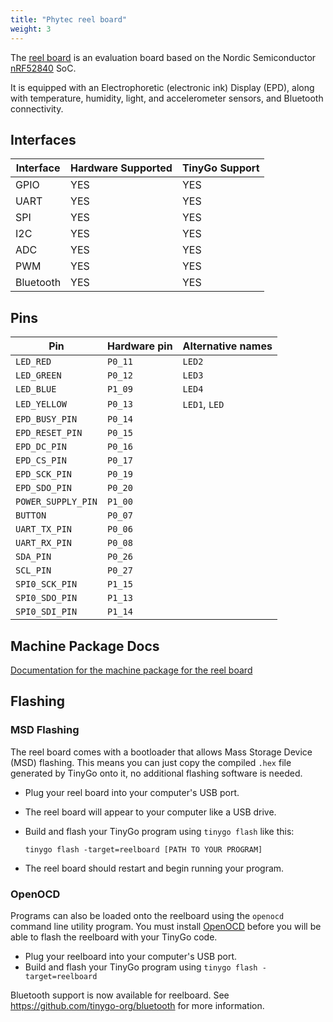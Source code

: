 ```yaml
---
title: "Phytec reel board"
weight: 3
---
```


The [reel board](https://www.phytec.eu/product-eu/internet-of-things/reelboard/) is an evaluation board based on the Nordic Semiconductor [nRF52840](https://www.nordicsemi.com/eng/Products/nRF52840) SoC.

It is equipped with an Electrophoretic (electronic ink) Display (EPD), along with temperature, humidity, light, and accelerometer sensors, and Bluetooth connectivity.

## Interfaces

| Interface | Hardware Supported | TinyGo Support |
| --------- | ------------- | ----- |
| GPIO      | YES | YES |
| UART      | YES | YES |
| SPI      | YES | YES |
| I2C      | YES | YES |
| ADC      | YES | YES |
| PWM      | YES | YES |
| Bluetooth      | YES | YES |

## Pins

| Pin               | Hardware pin | Alternative names |
| ----------------- | ------------ | ----------------- |
| `LED_RED`         | `P0_11`      | `LED2`            |
| `LED_GREEN`       | `P0_12`      | `LED3`            |
| `LED_BLUE`        | `P1_09`      | `LED4`            |
| `LED_YELLOW`      | `P0_13`      | `LED1`, `LED`     |
| `EPD_BUSY_PIN`    | `P0_14`      |                   |
| `EPD_RESET_PIN`   | `P0_15`      |                   |
| `EPD_DC_PIN`      | `P0_16`      |                   |
| `EPD_CS_PIN`      | `P0_17`      |                   |
| `EPD_SCK_PIN`     | `P0_19`      |                   |
| `EPD_SDO_PIN`     | `P0_20`      |                   |
| `POWER_SUPPLY_PIN` | `P1_00`      |                   |
| `BUTTON`          | `P0_07`      |                   |
| `UART_TX_PIN`     | `P0_06`      |                   |
| `UART_RX_PIN`     | `P0_08`      |                   |
| `SDA_PIN`         | `P0_26`      |                   |
| `SCL_PIN`         | `P0_27`      |                   |
| `SPI0_SCK_PIN`    | `P1_15`      |                   |
| `SPI0_SDO_PIN`    | `P1_13`      |                   |
| `SPI0_SDI_PIN`    | `P1_14`      |                   |

## Machine Package Docs

[Documentation for the machine package for the reel board](../machine/reelboard)

## Flashing

### MSD Flashing

The reel board comes with a bootloader that allows Mass Storage Device (MSD) flashing. This means you can just copy the compiled `.hex` file generated by TinyGo onto it, no additional flashing software is needed.

- Plug your reel board into your computer's USB port.
- The reel board will appear to your computer like a USB drive.
- Build and flash your TinyGo program using `tinygo flash` like this:

    ```shell
    tinygo flash -target=reelboard [PATH TO YOUR PROGRAM]
    ```

- The reel board should restart and begin running your program.

### OpenOCD

Programs can also be loaded onto the reelboard using the `openocd` command line utility program. You must install [OpenOCD](http://openocd.org/) before you will be able to flash the reelboard with your TinyGo code.

- Plug your reelboard into your computer's USB port.
- Build and flash your TinyGo program using `tinygo flash -target=reelboard`

Bluetooth support is now available for reelboard. See https://github.com/tinygo-org/bluetooth for more information.

